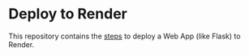 # Deploy to Render

This repository contains the [steps](./Steps%20to%20Deploy%20to%20Render.pdf) to deploy a Web App (like Flask) to Render.
